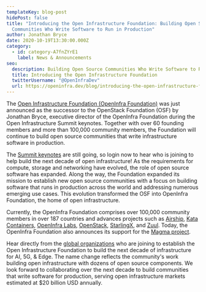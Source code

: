 ```yaml
---
templateKey: blog-post
hidePost: false
title: "Introducing the Open Infrastructure Foundation: Building Open Source
  Communities Who Write Software to Run in Production"
author: Jonathan Bryce
date: 2020-10-19T13:30:00.000Z
category:
  - id: category-A7fnZYrE1
    label: News & Announcements
seo:
  description: Building Open Source Communities Who Write Software to Run in Production
  title: Introducing the Open Infrastructure Foundation
  twitterUsername: "@OpenInfraDev"
  url: https://openinfra.dev/blog/introducing-the-open-infrastructure-foundation
---
```

The [Open Infrastructure Foundation (OpenInfra Foundation)](https://t.e2ma.net/click/2rkzoc/ygpkur/uhjhno) was just announced as the successor to the OpenStack Foundation (OSF) by Jonathan Bryce, executive director of the OpenInfra Foundation during the Open Infrastructure Summit keynotes. Together with over 60 founding members and more than 100,000 community members, the Foundation will continue to build open source communities that write infrastructure software in production.

The [Summit keynotes](http://summit.openinfra.dev/) are still going, so login now to hear who is joining to help build the next decade of open infrastructure!
As the requirements for compute, storage and networking have evolved, the role of open source software has expanded. Along the way, the Foundation expanded its mission to establish new open source communities with a focus on building software that runs in production across the world and addressing numerous emerging use cases. This evolution transformed the OSF into OpenInfra Foundation, the home of open infrastructure.

Currently, the OpenInfra Foundation comprises over 100,000 community members in over 187 countries and advances projects such as [Airship](http://airshipit.org/), [Kata Containers](http://katacontainers.io/), [OpenInfra Labs](http://openinfralabs.org/), [OpenStack](http://openstack.org/), [StarlingX](http://starilngx.io), and [Zuul](http://zuul-ci.org). Today, the OpenInfra Foundation also announces its support for the [Magma project](https://t.e2ma.net/click/2rkzoc/ygpkur/aerhno).

Hear directly from the [global organizations](https://t.e2ma.net/click/2rkzoc/ygpkur/q6rhno) who are joining to establish the Open Infrastructure Foundation to build the next decade of infrastructure for AI, 5G, & Edge. The name change reflects the community's work building open infrastructure with dozens of open source components. We look forward to collaborating over the next decade to build communities that write software for production, serving open infrastructure markets estimated at $20 billion USD annually.
